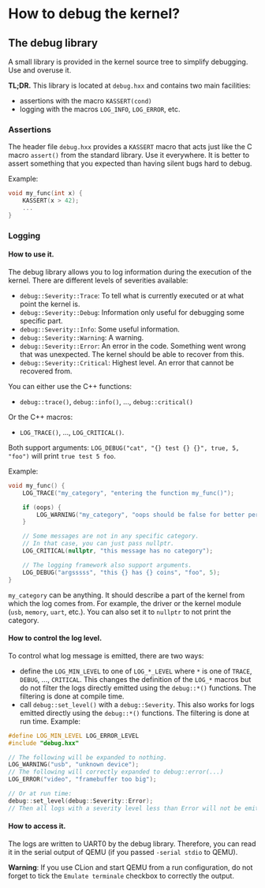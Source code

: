 # How to debug the kernel?

## The debug library

A small library is provided in the kernel source tree to simplify debugging. Use and overuse it.

**TL;DR.** This library is located at `debug.hxx` and contains two main facilities:
- assertions with the macro `KASSERT(cond)`
- logging with the macros `LOG_INFO`, `LOG_ERROR`, etc.

### Assertions

The header file `debug.hxx` provides a `KASSERT` macro that acts just like the C macro `assert()` from the standard library. Use it everywhere. It is better to assert something that you expected than having silent bugs hard to debug.

Example:
```c++
void my_func(int x) {
    KASSERT(x > 42);
    ...
}
```

### Logging

#### How to use it.

The debug library allows you to log information during the execution of the kernel. There are different levels of severities available:
- `debug::Severity::Trace`: To tell what is currently executed or at what point the kernel is.
- `debug::Severity::Debug`: Information only useful for debugging some specific part.
- `debug::Severity::Info`: Some useful information.
- `debug::Severity::Warning`: A warning.
- `debug::Severity::Error`: An error in the code. Something went wrong that was unexpected.
  The kernel should be able to recover from this.
- `debug::Severity::Critical`: Highest level. An error that cannot be recovered from.

You can either use the C++ functions:
- `debug::trace()`, `debug::info()`, ..., `debug::critical()`

Or the C++ macros:
- `LOG_TRACE()`, ..., `LOG_CRITICAL()`.

Both support arguments: `LOG_DEBUG("cat", "{} test {} {}", true, 5, "foo")` will print `true test 5 foo`.

Example:
```c++
void my_func() {
    LOG_TRACE("my_category", "entering the function my_func()");

    if (oops) {
        LOG_WARNING("my_category", "oops should be false for better performance!");
    }

    // Some messages are not in any specific category.
    // In that case, you can just pass nullptr.
    LOG_CRITICAL(nullptr, "this message has no category");

    // The logging framework also support arguments.
    LOG_DEBUG("argsssss", "this {} has {} coins", "foo", 5);
}
```

`my_category` can be anything. It should describe a part of the kernel from which the log comes from.
For example, the driver or the kernel module (`usb`, `memory`, `uart`, etc.). You can also set it to `nullptr` to not
print the category.

#### How to control the log level.

To control what log message is emitted, there are two ways:
- define the `LOG_MIN_LEVEL` to one of `LOG_*_LEVEL` where `*` is one of `TRACE`, `DEBUG`, ..., `CRITICAL`. This changes the definition of the `LOG_*` macros but do not filter the logs directly emitted using the `debug::*()` functions. The filtering is done at compile time.
- call `debug::set_level()` with a `debug::Severity`. This also works for logs emitted directly using the `debug::*()` functions. The filtering is done at run time.
Example:
```c++
#define LOG_MIN_LEVEL LOG_ERROR_LEVEL
#include "debug.hxx"

// The following will be expanded to nothing.
LOG_WARNING("usb", "unknown device");
// The following will correctly expanded to debug::error(...)
LOG_ERROR("video", "framebuffer too big");

// Or at run time:
debug::set_level(debug::Severity::Error);
// Then all logs with a severity level less than Error will not be emitted.
```

#### How to access it.

The logs are written to UART0 by the debug library. Therefore, you can read it
in the serial output of QEMU (if you passed `-serial stdio` to QEMU).

**Warning**: If you use CLion and start QEMU from a run configuration, do not forget to tick the `Emulate terminale` checkbox
to correctly the output.
